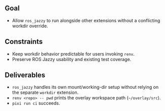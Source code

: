 ## Goal
- Allow `ros_jazzy` to run alongside other extensions without a conflicting workdir override.

## Constraints
- Keep workdir behavior predictable for users invoking `renv`.
- Preserve ROS Jazzy usability and existing test coverage.

## Deliverables
- `ros_jazzy` handles its own mount/working-dir setup without relying on the separate `workdir` extension.
- `renv <repo> -- pwd` prints the overlay workspace path (`~/overlay/src`).
- `pixi run ci` succeeds.
